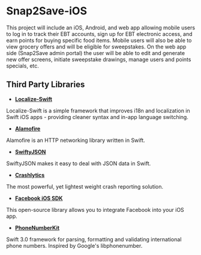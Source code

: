 # Snap2Save-iOS
This project will include an iOS, Android, and web app allowing mobile users to log in to track their EBT accounts, sign up for EBT electronic access, and earn points for buying specific food items. Mobile users will also be able to view grocery offers and will be eligible for sweepstakes. On the web app side (Snap2Save admin portal) the user will be able to edit and generate new offer screens, initiate sweepstake drawings, manage users and points specials, etc. 

## Third Party Libraries

 - <b>[Localize-Swift](https://github.com/marmelroy/Localize-Swift)</b>
 
 Localize-Swift is a simple framework that improves i18n and localization in Swift iOS apps - providing cleaner syntax and in-app language switching.
 
 - <b>[Alamofire](https://github.com/Alamofire/Alamofire)</b>
 
 Alamofire is an HTTP networking library written in Swift.
  
 - <b>[SwiftyJSON](https://github.com/SwiftyJSON/SwiftyJSON)</b>
 
 SwiftyJSON makes it easy to deal with JSON data in Swift.
  
 - <b>[Crashlytics](https://fabric.io/kits/ios/crashlytics/install)</b>
 
 The most powerful, yet lightest weight crash reporting solution. 
  
 - <b>[Facebook iOS SDK](https://cocoapods.org/pods/FBSDKLoginKit)</b>
 
 This open-source library allows you to integrate Facebook into your iOS app. 
  
 - <b>[PhoneNumberKit](https://github.com/marmelroy/PhoneNumberKit)</b>
 
 Swift 3.0 framework for parsing, formatting and validating international phone numbers. Inspired by Google's libphonenumber.
  
  
  
